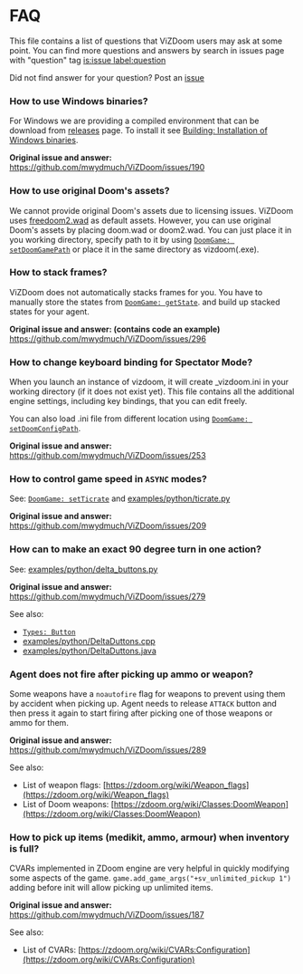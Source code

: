 # FAQ

This file contains a list of questions that ViZDoom users may ask at some point.
You can find more questions and answers by search in issues page with "question" tag
[is:issue label:question](https://github.com/mwydmuch/ViZDoom/issues?utf8=%E2%9C%93&q=is%3Aissue+label%3Aquestion)

Did not find answer for your question? Post an [issue](https://github.com/mwydmuch/ViZDoom/issues)


### How to use Windows binaries?

For Windows we are providing a compiled environment that can be download from [releases](https://github.com/mwydmuch/ViZDoom/releases) page.
To install it see [Building: Installation of Windows binaries](Building.md#windows_bin).


**Original issue and answer:**
https://github.com/mwydmuch/ViZDoom/issues/190


### How to use original Doom's assets?

We cannot provide original Doom's assets due to licensing issues.
ViZDoom uses [freedoom2.wad](https://freedoom.github.io) as default assets.
However, you can use original Doom's assets by placing doom.wad or doom2.wad.
You can just place it in you working directory, 
specify path to it by using [`DoomGame: setDoomGamePath`](DoomGame.md#setDoomGamePath)
or place it in the same directory as vizdoom(.exe).


### How to stack frames?

ViZDoom does not automatically stacks frames for you. 
You have to manually store the states from [`DoomGame: getState`](DoomGame.md#getState). and build up stacked states for your agent.

**Original issue and answer: (contains code an example)**
https://github.com/mwydmuch/ViZDoom/issues/296


### How to change keyboard binding for Spectator Mode?

When you launch an instance of vizdoom, it will create _vizdoom.ini in your working directory (if it does not exist yet).
This file contains all the additional engine settings, including key bindings, that you can edit freely.

You can also load .ini file from different location using [`DoomGame: setDoomConfigPath`](DoomGame.md#setDoomConfigPath).

**Original issue and answer:**
https://github.com/mwydmuch/ViZDoom/issues/253


### How to control game speed in `ASYNC` modes?

See: [`DoomGame: setTicrate`](DoomGame.md#setTicrate) and [examples/python/ticrate.py](https://github.com/mwydmuch/ViZDoom/tree/master/examples/python/ticrate.py)

**Original issue and answer:**
https://github.com/mwydmuch/ViZDoom/issues/209


### How can to make an exact 90 degree turn in one action?

See: [examples/python/delta_buttons.py](https://github.com/mwydmuch/ViZDoom/tree/master/examples/python/delta_buttons.py)

**Original issue and answer:**
https://github.com/mwydmuch/ViZDoom/issues/279

See also:
- [`Types: Button`](Types.md#button)
- [examples/python/DeltaDuttons.cpp](https://github.com/mwydmuch/ViZDoom/tree/master/examples/cpp/DeltaDuttons.cpp)
- [examples/python/DeltaDuttons.java](https://github.com/mwydmuch/ViZDoom/tree/master/examples/java/DeltaDuttons.java)


### Agent does not fire after picking up ammo or weapon?

Some weapons have a `noautofire` flag for weapons to prevent using them by accident when picking up.
Agent needs to release `ATTACK` button and then press it again to start firing after picking one of those weapons or ammo for them.

**Original issue and answer:**
https://github.com/mwydmuch/ViZDoom/issues/289

See also:
- List of weapon flags: [https://zdoom.org/wiki/Weapon_flags](https://zdoom.org/wiki/Weapon_flags)
- List of Doom weapons: [https://zdoom.org/wiki/Classes:DoomWeapon](https://zdoom.org/wiki/Classes:DoomWeapon)


### How to pick up items (medikit, ammo, armour) when inventory is full?

CVARs implemented in ZDoom engine are very helpful in quickly modifying some aspects of the game.
`game.add_game_args("+sv_unlimited_pickup 1")` adding before init will allow picking up unlimited items.

**Original issue and answer:**
https://github.com/mwydmuch/ViZDoom/issues/187

See also:
- List of CVARs: [https://zdoom.org/wiki/CVARs:Configuration](https://zdoom.org/wiki/CVARs:Configuration)
